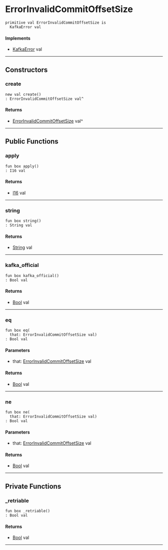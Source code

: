 # ErrorInvalidCommitOffsetSize

```pony
primitive val ErrorInvalidCommitOffsetSize is
  KafkaError val
```

#### Implements

* [KafkaError](pony-kafka-KafkaError) val

---

## Constructors

### create

```pony
new val create()
: ErrorInvalidCommitOffsetSize val^
```

#### Returns

* [ErrorInvalidCommitOffsetSize](pony-kafka-ErrorInvalidCommitOffsetSize) val^

---

## Public Functions

### apply

```pony
fun box apply()
: I16 val
```

#### Returns

* [I16](builtin-I16) val

---

### string

```pony
fun box string()
: String val
```

#### Returns

* [String](builtin-String) val

---

### kafka_official

```pony
fun box kafka_official()
: Bool val
```

#### Returns

* [Bool](builtin-Bool) val

---

### eq

```pony
fun box eq(
  that: ErrorInvalidCommitOffsetSize val)
: Bool val
```
#### Parameters

*   that: [ErrorInvalidCommitOffsetSize](pony-kafka-ErrorInvalidCommitOffsetSize) val

#### Returns

* [Bool](builtin-Bool) val

---

### ne

```pony
fun box ne(
  that: ErrorInvalidCommitOffsetSize val)
: Bool val
```
#### Parameters

*   that: [ErrorInvalidCommitOffsetSize](pony-kafka-ErrorInvalidCommitOffsetSize) val

#### Returns

* [Bool](builtin-Bool) val

---

## Private Functions

### _retriable

```pony
fun box _retriable()
: Bool val
```

#### Returns

* [Bool](builtin-Bool) val

---

